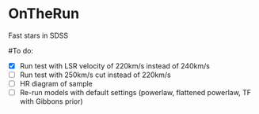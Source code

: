 # OnTheRun
Fast stars in SDSS

#To do:

- [x] Run test with LSR velocity of 220km/s instead of 240km/s
- [ ] Run test with 250km/s cut instead of 220km/s
- [ ] HR diagram of sample 
- [ ] Re-run models with default settings (powerlaw, flattened powerlaw, TF with Gibbons prior) 